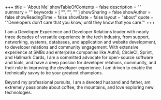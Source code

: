 +++
title = 'About Me'
showTableOfContents = false
description = ""
summary = ""
keywords = [ "", "", "" ]
showSharing = false
showAuthor = false
showReadingTime = false
showDate = false
layout = "about"
quote = '"Developers don’t care that you know, until they know that you care."'
+++

I am a Developer Experience and Developer Relations leader with nearly three decades of versatile experience in the tech industry, from support, networking, systems, databases, and application and website development, to developer relations and community engagement. With extensive experience at SMBs and enterprise companies like Auth0, CircleCI, Sprint, and Hallmark Cards, I am a committed advocate for open-source software and tools, and have a deep passion for developer relations, community, and their role in improving the developer experience. I am driven to enable the technically savvy to be your greatest champions.

Beyond my professional pursuits, I am a devoted husband and father, am extremely passionate about coffee, the mountains, and love exploring new technologies.
